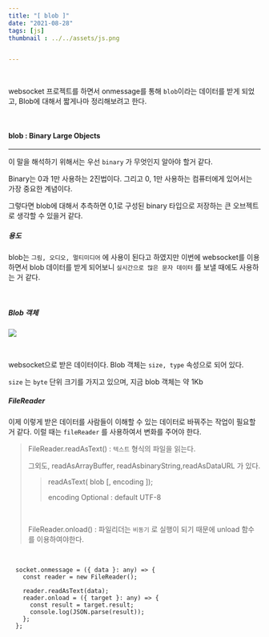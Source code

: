 ```yaml
---
title: "[ blob ]"
date: "2021-08-28"
tags: [js]
thumbnail : ../../assets/js.png


---
```


<br>

websocket 프로젝트를 하면서 onmessage를 통해 `blob`이라는 데이터를 받게 되었고, Blob에 대해서 짧게나마 정리해보려고 한다.

<br>

#### blob : Binary Large Objects

<hr>

이 말을 해석하기 위해서는 우선 `binary` 가 무엇인지 알아야 할거 같다.

Binary는 0과 1만 사용하는 2진법이다. 그리고 0, 1만 사용하는 컴퓨터에게 있어서는 가장 중요한 계념이다.

그렇다면 blob에 대해서 추측하면 0,1로 구성된 binary 타입으로 저장하는 큰 오브젝트로 생각할 수 있을거 같다.

##### 용도

blob는 `그림, 오디오, 멀티미디어` 에 사용이 된다고 하였지만 이번에 websocket를 이용하면서 blob 데이터를 받게 되어보니 `실시간으로 많은 문자 데이터` 를 보낼 때에도 사용하는 거 같다.

<br>

##### Blob 객체

![](https://images.velog.io/images/app235/post/df0bc932-60af-410e-a30f-383a269fff3c/%E1%84%89%E1%85%B3%E1%84%8F%E1%85%B3%E1%84%85%E1%85%B5%E1%86%AB%E1%84%89%E1%85%A3%E1%86%BA%202021-08-27%20%E1%84%8B%E1%85%A9%E1%84%92%E1%85%AE%207.22.10.png)

<br>

websocket으로 받은 데이터이다. Blob 객체는 `size, type` 속성으로 되어 있다.

`size` 는 `byte` 단위 크기를 가지고 있으며, 지금 blob 객체는 약 1Kb



##### FileReader

이제 이렇게 받은 데이터를 사람들이 이해할 수 있는 데이터로 바꿔주는 작업이 필요할거 같다. 이럴 때는 `fileReader` 를 사용하여서 변화를 주어야 한다.

>FileReader.readAsText() : `텍스트` 형식의 파일을 읽는다.
>
>그외도, readAsArrayBuffer, readAsbinaryString,readAsDataURL 가 있다.
>
>> readAsText( blob [, encoding ]);
>>
>> encoding Optional : default UTF-8
>
><br>
>
>FileReader.onload() : 파일리더는 `비동기` 로 실행이 되기 때문에 unload 함수를 이용하여야한다.



<br>



```javasc
  socket.onmessage = ({ data }: any) => {
    const reader = new FileReader();

    reader.readAsText(data);
    reader.onload = ({ target }: any) => {
      const result = target.result;
      console.log(JSON.parse(result));
    };
  };
```


